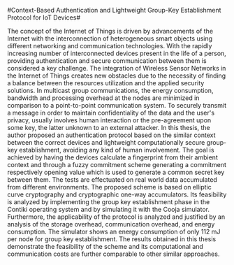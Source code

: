 #Context-Based  Authentication  and  Lightweight  Group-Key Establishment Protocol for IoT Devices#

The concept of the Internet of Things is driven by advancements of the Internet with the interconnection of heterogeneous smart objects using different networking and communication technologies. 
With the rapidly increasing number of interconnected devices present in the life of a person, providing authentication and secure communication between them is considered a key challenge.
The integration of Wireless Sensor Networks in the Internet of Things creates new obstacles due to the necessity of finding a balance between the resources utilization and the applied security solutions.
In multicast group communications, the energy consumption, bandwidth and processing overhead at the nodes are minimized in comparison to a point-to-point communication system.
To securely transmit a message in order to maintain confidentiality of the data and the user's privacy, usually involves human interaction or the pre-agreement upon some key, the latter unknown to an external attacker. 
In this thesis, the author proposed an authentication protocol based on the similar context between the correct devices and lightweight computationally secure group-key establishment, avoiding any kind of human involvement.
The goal is achieved by having the devices calculate a fingerprint from their ambient context and through a fuzzy commitment scheme generating a commitment respectively opening value which is used to generate a common secret key between them.
The tests are effectuated on real world data accumulated from different environments.
The proposed scheme is based on elliptic curve cryptography and cryptographic one-way accumulators. 
Its feasibility is analyzed by implementing the group key establishment phase in the Contiki operating system and by simulating it with the Cooja simulator. 
Furthermore, the applicability of the protocol is analyzed and justified by an analysis of the storage overhead, communication overhead, and energy consumption.
The simulator shows an energy consumption of only  112 mJ per node for group key establishment.
The results obtained in this thesis demonstrate the feasibility of the scheme and its computational and communication costs are further comparable to other similar approaches.
